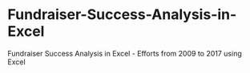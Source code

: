 # Fundraiser-Success-Analysis-in-Excel
Fundraiser Success Analysis in Excel - Efforts from 2009 to 2017 using Excel

